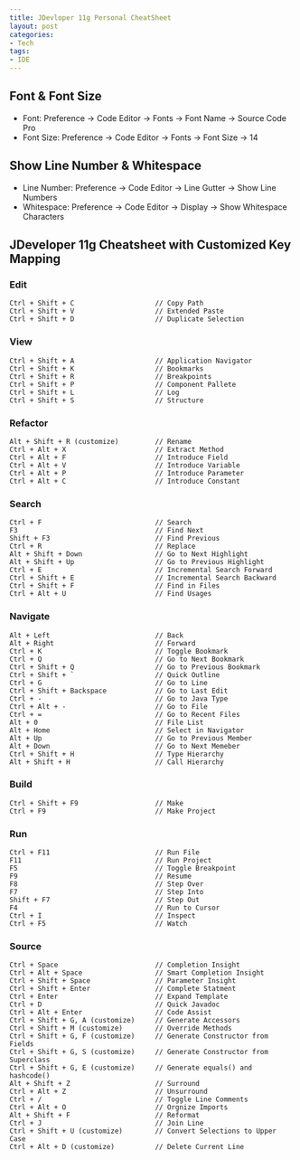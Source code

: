 ```yaml
---
title: JDevloper 11g Personal CheatSheet
layout: post
categories:
- Tech
tags:
- IDE
---
```


## Font & Font Size
* Font: Preference -> Code Editor -> Fonts -> Font Name -> Source Code Pro
* Font Size: Preference -> Code Editor -> Fonts -> Font Size -> 14

## Show Line Number & Whitespace
* Line Number: Preference -> Code Editor -> Line Gutter -> Show Line Numbers
* Whitespace: Preference -> Code Editor -> Display -> Show Whitespace Characters

## JDeveloper 11g Cheatsheet with Customized Key Mapping 

### Edit
	Ctrl + Shift + C					// Copy Path
	Ctrl + Shift + V					// Extended Paste
	Ctrl + Shift + D					// Duplicate Selection

### View
	Ctrl + Shift + A					// Application Navigator
	Ctrl + Shift + K					// Bookmarks
	Ctrl + Shift + R					// Breakpoints
	Ctrl + Shift + P					// Component Pallete
	Ctrl + Shift + L					// Log 
	Ctrl + Shift + S					// Structure

### Refactor
	Alt + Shift + R (customize) 		// Rename 
	Ctrl + Alt + X						// Extract Method
	Ctrl + Alt + F						// Introduce Field
	Ctrl + Alt + V						// Introduce Variable
	Ctrl + Alt + P						// Introduce Parameter
	Ctrl + Alt + C						// Introduce Constant

### Search
	Ctrl + F							// Search
	F3									// Find Next
	Shift + F3							// Find Previous
	Ctrl + R							// Replace
	Alt + Shift + Down					// Go to Next Highlight
	Alt + Shift + Up					// Go to Previous Highlight
	Ctrl + E							// Incremental Search Forward
	Ctrl + Shift + E					// Incremental Search Backward
	Ctrl + Shift + F					// Find in Files
	Ctrl + Alt + U						// Find Usages

### Navigate
	Alt + Left							// Back
	Alt + Right 						// Forward
	Ctrl + K							// Toggle Bookmark
	Ctrl + Q							// Go to Next Bookmark
	Ctrl + Shift + Q					// Go to Previous Bookmark
	Ctrl + Shift + `					// Quick Outline
	Ctrl + G							// Go to Line
	Ctrl + Shift + Backspace			// Go to Last Edit
	Ctrl + -							// Go to Java Type
	Ctrl + Alt + -						// Go to File
	Ctrl + =							// Go to Recent Files
	Alt + 0								// File List
	Alt + Home							// Select in Navigator
	Alt + Up							// Go to Previous Member
	Alt + Down							// Go to Next Memeber
	Ctrl + Shift + H					// Type Hierarchy
	Alt + Shift + H						// Call Hierarchy

### Build
	Ctrl + Shift + F9					// Make 
	Ctrl + F9							// Make Project

### Run
	Ctrl + F11							// Run File
	F11									// Run Project
	F5									// Toggle Breakpoint
	F9									// Resume
	F8									// Step Over
	F7									// Step Into
	Shift + F7							// Step Out
	F4 									// Run to Cursor	
	Ctrl + I							// Inspect
	Ctrl + F5							// Watch

### Source
	Ctrl + Space						// Completion Insight
	Ctrl + Alt + Space					// Smart Completion Insight
	Ctrl + Shift + Space				// Parameter Insight
	Ctrl + Shift + Enter				// Complete Statment
	Ctrl + Enter						// Expand Template	
	Ctrl + D 							// Quick Javadoc
	Ctrl + Alt + Enter					// Code Assist	
	Ctrl + Shift + G, A (customize)		// Generate Accessors
	Ctrl + Shift + M (customize)		// Override Methods
	Ctrl + Shift + G, F (customize)		// Generate Constructor from Fields
	Ctrl + Shift + G, S (customize)		// Generate Constructor from Superclass
	Ctrl + Shift + G, E (customize)		// Generate equals() and hashcode()
	Alt + Shift + Z						// Surround
	Ctrl + Alt + Z						// Unsurround
	Ctrl + /							// Toggle Line Comments
	Ctrl + Alt + O						// Orgnize Imports
	Alt + Shift + F						// Reformat
	Ctrl + J							// Join Line
	Ctrl + Shift + U (customize)		// Convert Selections to Upper Case
	Ctrl + Alt + D (customize)			// Delete Current Line





